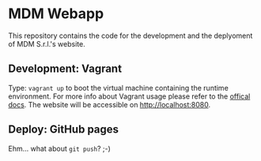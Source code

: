 # MDM Webapp
This repository contains the code for the development and the deplyoment of MDM S.r.l.'s website.

## Development: Vagrant
Type: `vagrant up` to boot the virtual machine containing the runtime environment. For more info about Vagrant usage please refer to the [offical docs](https://www.vagrantup.com/). The website will be accessible on [http://localhost:8080](http://localhost:8080).

## Deploy: GitHub pages
Ehm... what about `git push`? ;-)
